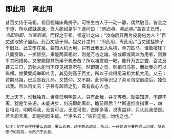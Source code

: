 ## 即此用　离此用

昔百丈侍于马祖，祖目视绳床角拂子。可怜生古人于一动一静，偶然触目，皆会之于道，所以成就甚速，吾人能如是乎？遂问曰：“*即此用，离此用。*”盖百丈已悟，*当即则即，当离则离*，而探之于祖。祖遂针之曰：“汝向后开两片皮将何为人？”百丈遂取拂子竖起，此百丈堕于即。祖又针之曰：“即此用，离此用。”百丈遂挂拂子于旧处，此又堕在离。要知大机大用，只有此我出入纵横，单刀匹马，谁敢撄锋？八面受敌，一掠皆空。果能两真相对，则是万古之雄。彼或即或离以为用者，则渺乎其罔措矣。又安能窥其所用于机者哉？所以祖震威一喝，能开万古之聋，百丈反聋去三日，恐犹未能当下窥见祖意所在。然即离之见，则销归乌有，而此我亦可以纵横。惟黄檗闻举即吐舌，其见则高于百丈，所以于此得见马祖大机大用。又云：若嗣马祖，已后丧我儿孙。又赞仰，又不嗣，此何等识见？真可谓空前绝后，独任此我。所以百丈云：子甚有超师之见，真有良心人也。

天上天下，惟我独尊。世尊已明明告人，只有此我，并无等者。就要知道，不即不离，犹是竿头语，未能进步，何况即此离此，瞻前顾后？**斯道惟直指第一，四目相对，明明两我，无言可议，无念可思，说即多事，说离益非，只认此我便是。若言即言离，即是剜肉生疮。**净名云：“彼自无疮，勿伤之也。”

```xu
批注：初学者往往要么着即，要么着离，越不想着越着。所以，一开始请不要在理上纠缠，随着修行的提高，自然归于此我。
```
